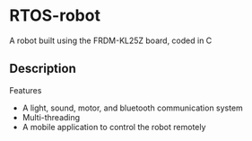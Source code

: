 # RTOS-robot
A robot built using the FRDM-KL25Z board, coded in C

## Description
Features
* A light, sound, motor, and bluetooth communication system
* Multi-threading 
* A mobile application to control the robot remotely
